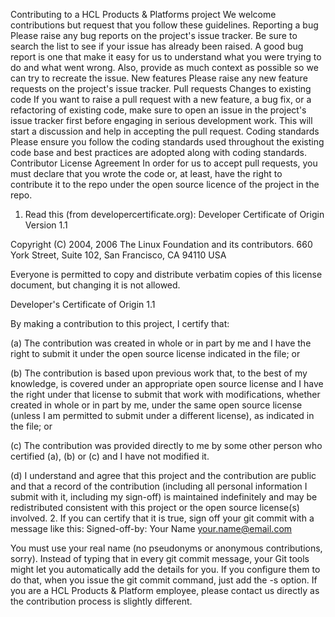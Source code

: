 Contributing to a HCL Products & Platforms project
We welcome contributions but request that you follow these guidelines.
Reporting a bug
Please raise any bug reports on the project's issue tracker. Be sure to search the list to see if your issue has already been raised.
A good bug report is one that make it easy for us to understand what you were trying to do and what went wrong. Also, provide as much context as possible so we can try to recreate the issue.
New features
Please raise any new feature requests on the project's issue tracker.
Pull requests
Changes to existing code
If you want to raise a pull request with a new feature, a bug fix, or a refactoring of existing code, make sure to open an issue in the project's issue tracker first before engaging in serious development work. This will start a discussion and help in accepting the pull request.
Coding standards
Please ensure you follow the coding standards used throughout the existing code base and best practices are adopted along with coding standards. 
Contributor License Agreement
In order for us to accept pull requests, you must declare that you wrote the code or, at least, have the right to contribute it to the repo under the open source licence of the project in the repo.
1.	Read this (from developercertificate.org):
Developer Certificate of Origin
Version 1.1

Copyright (C) 2004, 2006 The Linux Foundation and its contributors.
660 York Street, Suite 102,
San Francisco, CA 94110 USA

Everyone is permitted to copy and distribute verbatim copies of this
license document, but changing it is not allowed.


Developer's Certificate of Origin 1.1

By making a contribution to this project, I certify that:

(a) The contribution was created in whole or in part by me and I
  have the right to submit it under the open source license
  indicated in the file; or

(b) The contribution is based upon previous work that, to the best
  of my knowledge, is covered under an appropriate open source
  license and I have the right under that license to submit that
  work with modifications, whether created in whole or in part
  by me, under the same open source license (unless I am
  permitted to submit under a different license), as indicated
  in the file; or

(c) The contribution was provided directly to me by some other
  person who certified (a), (b) or (c) and I have not modified
  it.

(d) I understand and agree that this project and the contribution
  are public and that a record of the contribution (including all
  personal information I submit with it, including my sign-off) is
  maintained indefinitely and may be redistributed consistent with
  this project or the open source license(s) involved.
2.	If you can certify that it is true, sign off your git commit with a message like this:
Signed-off-by: Your Name <your.name@email.com>

You must use your real name (no pseudonyms or anonymous contributions, sorry).
Instead of typing that in every git commit message, your Git tools might let you automatically add the details for you. If you configure them to do that, when you issue the git commit command, just add the -s option.
If you are a HCL Products & Platform employee, please contact us directly as the contribution process is slightly different.
